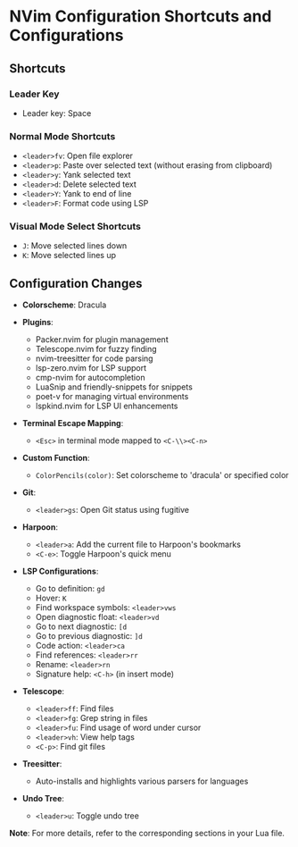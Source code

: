 # NVim Configuration Shortcuts and Configurations

## Shortcuts

### Leader Key

- Leader key: Space

### Normal Mode Shortcuts

- `<leader>fv`: Open file explorer
- `<leader>p`: Paste over selected text (without erasing from clipboard)
- `<leader>y`: Yank selected text
- `<leader>d`: Delete selected text
- `<leader>Y`: Yank to end of line
- `<leader>F`: Format code using LSP

### Visual Mode Select Shortcuts

- `J`: Move selected lines down
- `K`: Move selected lines up

## Configuration Changes

- **Colorscheme**: Dracula
- **Plugins**:
  - Packer.nvim for plugin management
  - Telescope.nvim for fuzzy finding
  - nvim-treesitter for code parsing
  - lsp-zero.nvim for LSP support
  - cmp-nvim for autocompletion
  - LuaSnip and friendly-snippets for snippets
  - poet-v for managing virtual environments
  - lspkind.nvim for LSP UI enhancements

- **Terminal Escape Mapping**:
  - `<Esc>` in terminal mode mapped to `<C-\\><C-n>`

- **Custom Function**:
  - `ColorPencils(color)`: Set colorscheme to 'dracula' or specified color

- **Git**:
  - `<leader>gs`: Open Git status using fugitive

- **Harpoon**:
  - `<leader>a`: Add the current file to Harpoon's bookmarks
  - `<C-e>`: Toggle Harpoon's quick menu

- **LSP Configurations**:
  - Go to definition: `gd`
  - Hover: `K`
  - Find workspace symbols: `<leader>vws`
  - Open diagnostic float: `<leader>vd`
  - Go to next diagnostic: `[d`
  - Go to previous diagnostic: `]d`
  - Code action: `<leader>ca`
  - Find references: `<leader>rr`
  - Rename: `<leader>rn`
  - Signature help: `<C-h>` (in insert mode)

- **Telescope**:
  - `<leader>ff`: Find files
  - `<leader>fg`: Grep string in files
  - `<leader>fu`: Find usage of word under cursor
  - `<leader>vh`: View help tags
  - `<C-p>`: Find git files

- **Treesitter**:
  - Auto-installs and highlights various parsers for languages

- **Undo Tree**:
  - `<leader>u`: Toggle undo tree

**Note**: For more details, refer to the corresponding sections in your Lua file.
